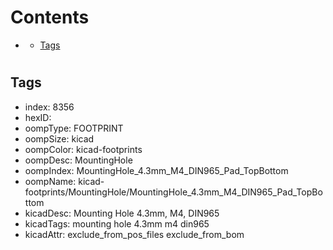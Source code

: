 



Contents
========

* [](#)
	* [Tags](#tags)

# 

## Tags

- index: 8356
- hexID: 
- oompType: FOOTPRINT
- oompSize: kicad
- oompColor: kicad-footprints
- oompDesc: MountingHole
- oompIndex: MountingHole_4.3mm_M4_DIN965_Pad_TopBottom
- oompName: kicad-footprints/MountingHole/MountingHole_4.3mm_M4_DIN965_Pad_TopBottom
- kicadDesc: Mounting Hole 4.3mm, M4, DIN965
- kicadTags: mounting hole 4.3mm m4 din965
- kicadAttr: exclude_from_pos_files exclude_from_bom
